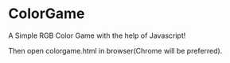 # ColorGame


A Simple RGB Color Game with the help of Javascript!




Then open colorgame.html in browser(Chrome will be preferred).
